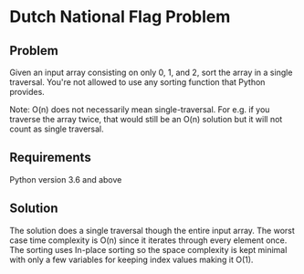 # Dutch National Flag Problem

## Problem

Given an input array consisting on only 0, 1, and 2, sort the array in a single traversal. You're not allowed to use any sorting function that Python provides.

Note: O(n) does not necessarily mean single-traversal. For e.g. if you traverse the array twice, that would still be an O(n) solution but it will not count as single traversal.

## Requirements

Python version 3.6 and above

## Solution

The solution does a single traversal though the entire input array. The worst case time complexity is O(n) since it iterates through every element once. The sorting uses In-place sorting so the space complexity is kept minimal with only a few variables for keeping index values making it O(1).